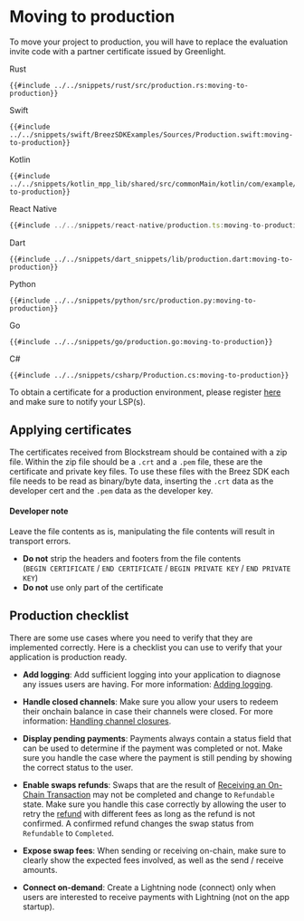 # Moving to production 

To move your project to production, you will have to replace the evaluation invite code with a partner certificate issued by Greenlight.

<custom-tabs category="lang">
<div slot="title">Rust</div>
<section>

```rust,ignore
{{#include ../../snippets/rust/src/production.rs:moving-to-production}}
```
</section>

<div slot="title">Swift</div>
<section>

```swift,ignore
{{#include ../../snippets/swift/BreezSDKExamples/Sources/Production.swift:moving-to-production}}
```
</section>

<div slot="title">Kotlin</div>
<section>

```kotlin,ignore
{{#include ../../snippets/kotlin_mpp_lib/shared/src/commonMain/kotlin/com/example/kotlinmpplib/Production.kt:moving-to-production}}
```
</section>

<div slot="title">React Native</div>
<section>

```typescript
{{#include ../../snippets/react-native/production.ts:moving-to-production}}
```
</section>

<div slot="title">Dart</div>
<section>

```dart,ignore
{{#include ../../snippets/dart_snippets/lib/production.dart:moving-to-production}}
```
</section>

<div slot="title">Python</div>
<section>

```python,ignore
{{#include ../../snippets/python/src/production.py:moving-to-production}}
```
</section>

<div slot="title">Go</div>
<section>

```go,ignore
{{#include ../../snippets/go/production.go:moving-to-production}}
```
</section>

<div slot="title">C#</div>
<section>

```cs,ignore
{{#include ../../snippets/csharp/Production.cs:moving-to-production}}
```
</section>
</custom-tabs>

To obtain a certificate for a production environment, please register [here](https://greenlight.blockstream.com/) and make sure to notify your LSP(s).

## Applying certificates

The certificates received from Blockstream should be contained with a zip file. Within the zip file should be a `.crt` and a `.pem` file, these are the certificate and private key files. To use these files with the Breez SDK each file needs to be read as binary/byte data, inserting the `.crt` data as the developer cert and the `.pem` data as the developer key.
<div class="warning">
<h4>Developer note</h4>
Leave the file contents as is, manipulating the file contents will result in transport errors. 
<ul>
<li><b>Do not</b> strip the headers and footers from the file contents<br/>(<code>BEGIN CERTIFICATE</code> / <code>END CERTIFICATE</code> / <code>BEGIN PRIVATE KEY</code> / <code>END PRIVATE KEY</code>)</li>
<li><b>Do not</b> use only part of the certificate</li>
</ul>
</div>

## Production checklist
There are some use cases where you need to verify that they are implemented correctly. Here is a checklist you can use to verify that your application is production ready.

- **Add logging**: Add sufficient logging into your application to diagnose any issues users are having. For more information: [Adding logging](logging.md).

- **Handle closed channels**: Make sure you allow your users to redeem their onchain balance in case their channels were closed. For more information: [Handling channel closures](closed_channels.md).

- **Display pending payments**: Payments always contain a status field that can be used to determine if the payment was completed or not. Make sure you handle the case where the payment is still pending by showing the correct status to the user.

- **Enable swaps refunds**: Swaps that are the result of [Receiving an On-Chain Transaction](receive_onchain.md) may not be completed and change to `Refundable` state. Make sure you handle this case correctly by allowing the user to retry the [refund](receive_onchain.html#refund-a-swap) with different fees as long as the refund is not confirmed. A confirmed refund changes the swap status from `Refundable` to `Completed`.

- **Expose swap fees**: When sending or receiving on-chain, make sure to clearly show the expected fees involved, as well as the send / receive amounts.

- **Connect on-demand**: Create a Lightning node (connect) only when users are interested to receive payments with Lightning (not on the app startup).
